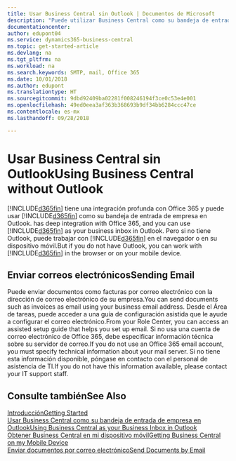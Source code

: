 ```yaml
---
title: Usar Business Central sin Outlook | Documentos de Microsoft
description: "Puede utilizar Business Central como su bandeja de entrada de empresa en Outlook porque está integrado con Office 365, sin embargo, también puede trabajar sin Outlook en un navegador o en su dispositivo móvil."
documentationcenter: 
author: edupont04
ms.service: dynamics365-business-central
ms.topic: get-started-article
ms.devlang: na
ms.tgt_pltfrm: na
ms.workload: na
ms.search.keywords: SMTP, mail, Office 365
ms.date: 10/01/2018
ms.author: edupont
ms.translationtype: HT
ms.sourcegitcommit: 9dbd92409ba02281f008246194f3ce0c53e4e001
ms.openlocfilehash: 49ed0eea3af363b368693b9df34bb6284ccc47ce
ms.contentlocale: es-mx
ms.lasthandoff: 09/28/2018

---
```

# <a name="using-business-central-without-outlook"></a><span data-ttu-id="e413b-103">Usar Business Central sin Outlook</span><span class="sxs-lookup"><span data-stu-id="e413b-103">Using Business Central without Outlook</span></span>
[!INCLUDE[d365fin](includes/d365fin_md.md)] <span data-ttu-id="e413b-104">tiene una integración profunda con Office 365 y puede usar [!INCLUDE[d365fin](includes/d365fin_md.md)] como su bandeja de entrada de empresa en Outlook.</span><span class="sxs-lookup"><span data-stu-id="e413b-104"> has deep integration with Office 365, and you can use [!INCLUDE[d365fin](includes/d365fin_md.md)] as your business inbox in Outlook.</span></span> <span data-ttu-id="e413b-105">Pero si no tiene Outlook, puede trabajar con [!INCLUDE[d365fin](includes/d365fin_md.md)] en el navegador o en su dispositivo móvil.</span><span class="sxs-lookup"><span data-stu-id="e413b-105">But if you do not have Outlook, you can work with [!INCLUDE[d365fin](includes/d365fin_md.md)] in the browser or on your mobile device.</span></span>  

## <a name="sending-email"></a><span data-ttu-id="e413b-106">Enviar correos electrónicos</span><span class="sxs-lookup"><span data-stu-id="e413b-106">Sending Email</span></span>
<span data-ttu-id="e413b-107">Puede enviar documentos como facturas por correo electrónico con la dirección de correo electrónico de su empresa.</span><span class="sxs-lookup"><span data-stu-id="e413b-107">You can send documents such as invoices as email using your business email address.</span></span> <span data-ttu-id="e413b-108">Desde el Área de tareas, puede acceder a una guía de configuración asistida que le ayude a configurar el correo electrónico.</span><span class="sxs-lookup"><span data-stu-id="e413b-108">From your Role Center, you can access an assisted setup guide that helps you set up email.</span></span> <span data-ttu-id="e413b-109">Si no usa una cuenta de correo electrónico de Office 365, debe especificar información técnica sobre su servidor de correo.</span><span class="sxs-lookup"><span data-stu-id="e413b-109">If you do not use an Office 365 email account, you must specify technical information about your mail server.</span></span> <span data-ttu-id="e413b-110">Si no tiene esta información disponible, póngase en contacto con el personal de asistencia de TI.</span><span class="sxs-lookup"><span data-stu-id="e413b-110">If you do not have this information available, please contact your IT support staff.</span></span>  


## <a name="see-also"></a><span data-ttu-id="e413b-111">Consulte también</span><span class="sxs-lookup"><span data-stu-id="e413b-111">See Also</span></span>
[<span data-ttu-id="e413b-112">Introducción</span><span class="sxs-lookup"><span data-stu-id="e413b-112">Getting Started</span></span>](product-get-started.md)  
[<span data-ttu-id="e413b-113">Usar Business Central como su bandeja de entrada de empresa en Outlook</span><span class="sxs-lookup"><span data-stu-id="e413b-113">Using Business Central as your Business Inbox in Outlook</span></span>](admin-outlook.md)  
[<span data-ttu-id="e413b-114">Obtener Business Central en mi dispositivo móvil</span><span class="sxs-lookup"><span data-stu-id="e413b-114">Getting Business Central on my Mobile Device</span></span>](install-mobile-app.md)  
[<span data-ttu-id="e413b-115">Enviar documentos por correo electrónico</span><span class="sxs-lookup"><span data-stu-id="e413b-115">Send Documents by Email</span></span>](ui-how-send-documents-email.md)

